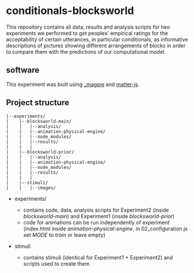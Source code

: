 # conditionals-blocksworld

This repository contains all data, results and analysis scripts for two experiments
we performed to get peoples' empirical ratings for the acceptability of certain
utterances, in particular conditionals, as informative descriptions of pictures
showing different arrangements of blocks in order to compare them with the
predictions of our computational model.

## software

This experiment was built using [\_magpie](https://magpie-ea.github.io/magpie-site/index.html)
and [matter-js](https://brm.io/matter-js/docs/).


## Project structure

```
|--experiments/
|    |--blocksworld-main/
|    |   |--analysis/
|    |   |--animation-physical-engine/
|    |   |--node_modules/
|    |   |--results/
|    |   |   
|    |--blocksworld-prior/
|    |   |--analysis/
|    |   |--animation-physical-engine/
|    |   |--node_modules/
|    |   |--results/
|    |   |
|    |--stimuli/
|    |   |--images/
```

* experiments/
  - contains code, data, analysis scripts for Experiment2 (inside *blocksworld-main*)
  and Experiment1 (inside *blocksworld-prior*)
  - code for animations can be run independently of experiment
  (index.html inside *animation-physical-engine*, in 02_configuration.js set
    *MODE* to *train* or leave empty)

* stimuli
  - contains stimuli (identical for Experiment1 + Experiment2) and scripts used
  to create them
